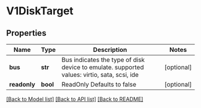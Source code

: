 # V1DiskTarget

## Properties
Name | Type | Description | Notes
------------ | ------------- | ------------- | -------------
**bus** | **str** | Bus indicates the type of disk device to emulate. supported values: virtio, sata, scsi, ide | [optional] 
**readonly** | **bool** | ReadOnly Defaults to false | [optional] 

[[Back to Model list]](../README.md#documentation-for-models) [[Back to API list]](../README.md#documentation-for-api-endpoints) [[Back to README]](../README.md)


